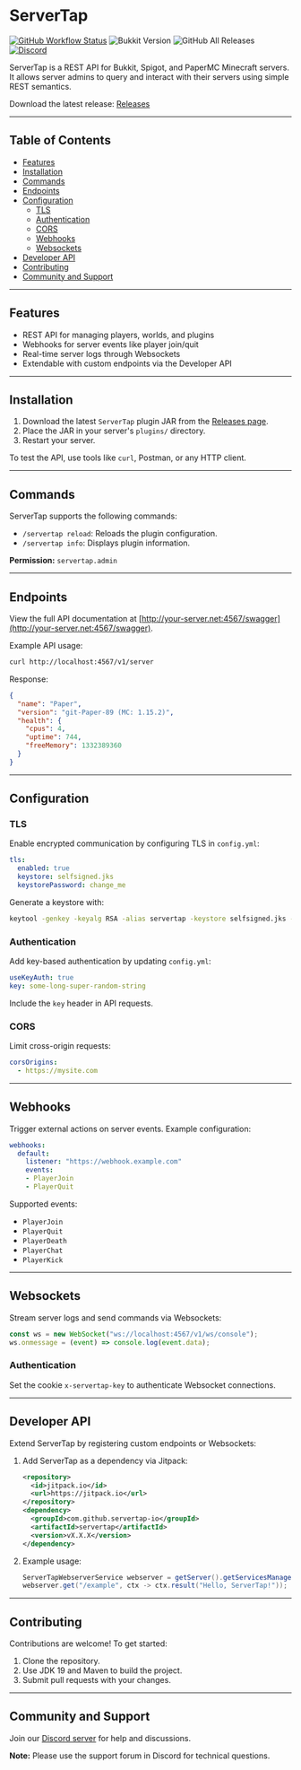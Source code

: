 # ServerTap

[![GitHub Workflow Status](https://img.shields.io/github/actions/workflow/status/servertap-io/servertap/build.yml?branch=main)](https://github.com/servertap-io/servertap/actions/workflows/build.yml)
![Bukkit Version](https://img.shields.io/badge/bukkit%20version-%3E%3D1.16-brightgreen)
![GitHub All Releases](https://img.shields.io/github/downloads/servertap-io/servertap/total?color=brightgreen)
[![Discord](https://img.shields.io/discord/919982507271802890?logo=discord&label=Discord&color=brightgreen)](https://discord.gg/nSWRYzBMfp)

ServerTap is a REST API for Bukkit, Spigot, and PaperMC Minecraft servers. It allows server admins to query and interact with their servers using simple REST semantics.

Download the latest release: [Releases](https://github.com/servertap-io/servertap/releases/latest)

---

## Table of Contents

- [Features](#features)
- [Installation](#installation)
- [Commands](#commands)
- [Endpoints](#endpoints)
- [Configuration](#configuration)
  - [TLS](#tls)
  - [Authentication](#authentication)
  - [CORS](#cors)
  - [Webhooks](#webhooks)
  - [Websockets](#websockets)
- [Developer API](#developer-api)
- [Contributing](#contributing)
- [Community and Support](#community-and-support)

---

## Features

- REST API for managing players, worlds, and plugins
- Webhooks for server events like player join/quit
- Real-time server logs through Websockets
- Extendable with custom endpoints via the Developer API

---

## Installation

1. Download the latest `ServerTap` plugin JAR from the [Releases page](https://github.com/servertap-io/servertap/releases/latest).
2. Place the JAR in your server's `plugins/` directory.
3. Restart your server.

To test the API, use tools like `curl`, Postman, or any HTTP client.

---

## Commands

ServerTap supports the following commands:

- `/servertap reload`: Reloads the plugin configuration.
- `/servertap info`: Displays plugin information.

**Permission:** `servertap.admin`

---

## Endpoints

View the full API documentation at [http://your-server.net:4567/swagger](http://your-server.net:4567/swagger).

Example API usage:

```bash
curl http://localhost:4567/v1/server
```

Response:
```json
{
  "name": "Paper",
  "version": "git-Paper-89 (MC: 1.15.2)",
  "health": {
    "cpus": 4,
    "uptime": 744,
    "freeMemory": 1332389360
  }
}
```

---

## Configuration

### TLS

Enable encrypted communication by configuring TLS in `config.yml`:

```yaml
tls:
  enabled: true
  keystore: selfsigned.jks
  keystorePassword: change_me
```

Generate a keystore with:
```bash
keytool -genkey -keyalg RSA -alias servertap -keystore selfsigned.jks -validity 365 -keysize 2048
```

### Authentication

Add key-based authentication by updating `config.yml`:

```yaml
useKeyAuth: true
key: some-long-super-random-string
```

Include the `key` header in API requests.

### CORS

Limit cross-origin requests:

```yaml
corsOrigins:
  - https://mysite.com
```

---

## Webhooks

Trigger external actions on server events. Example configuration:

```yaml
webhooks:
  default:
    listener: "https://webhook.example.com"
    events:
    - PlayerJoin
    - PlayerQuit
```

Supported events:
- `PlayerJoin`
- `PlayerQuit`
- `PlayerDeath`
- `PlayerChat`
- `PlayerKick`

---

## Websockets

Stream server logs and send commands via Websockets:

```js
const ws = new WebSocket("ws://localhost:4567/v1/ws/console");
ws.onmessage = (event) => console.log(event.data);
```

### Authentication

Set the cookie `x-servertap-key` to authenticate Websocket connections.

---

## Developer API

Extend ServerTap by registering custom endpoints or Websockets:

1. Add ServerTap as a dependency via Jitpack:
   ```xml
   <repository>
     <id>jitpack.io</id>
     <url>https://jitpack.io</url>
   </repository>
   <dependency>
     <groupId>com.github.servertap-io</groupId>
     <artifactId>servertap</artifactId>
     <version>vX.X.X</version>
   </dependency>
   ```

2. Example usage:
   ```java
   ServerTapWebserverService webserver = getServer().getServicesManager().load(ServerTapWebserverService.class);
   webserver.get("/example", ctx -> ctx.result("Hello, ServerTap!"));
   ```

---

## Contributing

Contributions are welcome! To get started:

1. Clone the repository.
2. Use JDK 19 and Maven to build the project.
3. Submit pull requests with your changes.

---

## Community and Support

Join our [Discord server](https://discord.gg/nSWRYzBMfp) for help and discussions.

**Note:** Please use the support forum in Discord for technical questions.